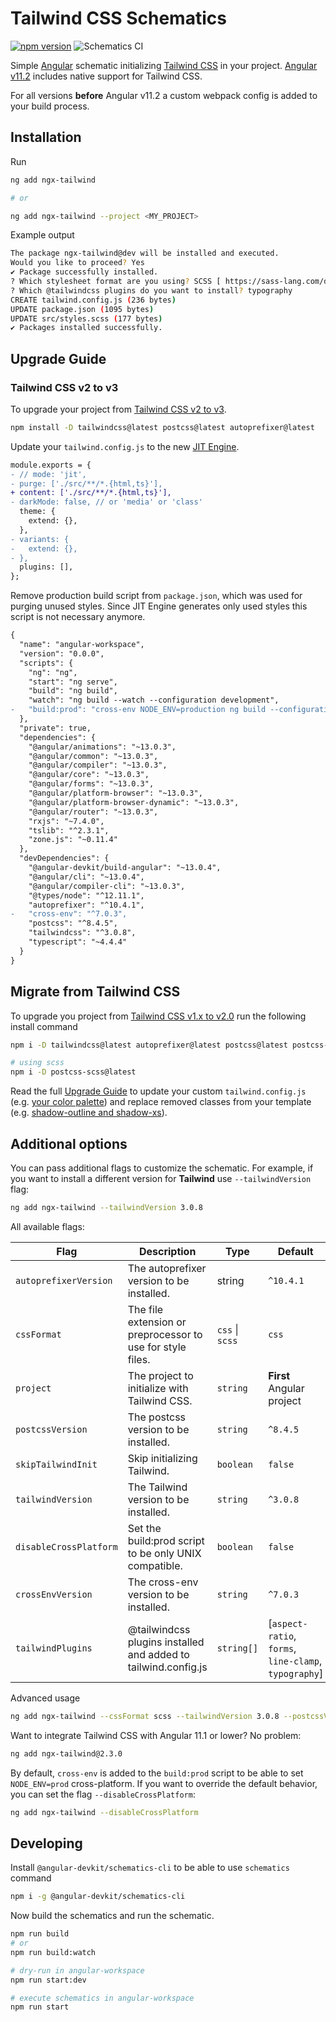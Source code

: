 # Tailwind CSS Schematics

[![npm version](https://badge.fury.io/js/ngx-tailwind.svg)](https://www.npmjs.com/package/ngx-tailwind)
![Schematics CI](https://github.com/notiz-dev/ngx-tailwind/workflows/Node.js%20CI/badge.svg)

Simple [Angular](https://angular.io/) schematic initializing [Tailwind CSS](https://tailwindcss.com/) in your project. [Angular v11.2](https://twitter.com/angular/status/1359736376581840896) includes native support for Tailwind CSS.

For all versions **before** Angular v11.2 a custom webpack config is added to your build process.

## Installation

Run

```bash
ng add ngx-tailwind

# or

ng add ngx-tailwind --project <MY_PROJECT>
```

Example output

```bash
The package ngx-tailwind@dev will be installed and executed.
Would you like to proceed? Yes
✔ Package successfully installed.
? Which stylesheet format are you using? SCSS [ https://sass-lang.com/documentation/syntax#scss ]
? Which @tailwindcss plugins do you want to install? typography
CREATE tailwind.config.js (236 bytes)
UPDATE package.json (1095 bytes)
UPDATE src/styles.scss (177 bytes)
✔ Packages installed successfully.
```

## Upgrade Guide

### Tailwind CSS v2 to v3

To upgrade your project from [Tailwind CSS v2 to v3](https://tailwindcss.com/docs/upgrade-guide).

```bash
npm install -D tailwindcss@latest postcss@latest autoprefixer@latest
```

Update your `tailwind.config.js` to the new [JIT Engine](https://tailwindcss.com/docs/upgrade-guide#migrating-to-the-jit-engine).

```diff
module.exports = {
- // mode: 'jit',
- purge: ['./src/**/*.{html,ts}'],
+ content: ['./src/**/*.{html,ts}'],
- darkMode: false, // or 'media' or 'class'
  theme: {
    extend: {},
  },
- variants: {
-   extend: {},
- },
  plugins: [],
};
```

Remove production build script from `package.json`, which was used for purging unused styles. Since JIT Engine generates only used styles this script is not necessary anymore.

```diff
{
  "name": "angular-workspace",
  "version": "0.0.0",
  "scripts": {
    "ng": "ng",
    "start": "ng serve",
    "build": "ng build",
    "watch": "ng build --watch --configuration development",
-   "build:prod": "cross-env NODE_ENV=production ng build --configuration production"
  },
  "private": true,
  "dependencies": {
    "@angular/animations": "~13.0.3",
    "@angular/common": "~13.0.3",
    "@angular/compiler": "~13.0.3",
    "@angular/core": "~13.0.3",
    "@angular/forms": "~13.0.3",
    "@angular/platform-browser": "~13.0.3",
    "@angular/platform-browser-dynamic": "~13.0.3",
    "@angular/router": "~13.0.3",
    "rxjs": "~7.4.0",
    "tslib": "^2.3.1",
    "zone.js": "~0.11.4"
  },
  "devDependencies": {
    "@angular-devkit/build-angular": "~13.0.4",
    "@angular/cli": "~13.0.4",
    "@angular/compiler-cli": "~13.0.3",
    "@types/node": "^12.11.1",
    "autoprefixer": "^10.4.1",
-   "cross-env": "^7.0.3",
    "postcss": "^8.4.5",
    "tailwindcss": "^3.0.8",
    "typescript": "~4.4.4"
  }
}
```

## Migrate from Tailwind CSS

To upgrade you project from [Tailwind CSS v1.x to v2.0](https://tailwindcss.com/docs/upgrading-to-v2) run the following install command

```bash
npm i -D tailwindcss@latest autoprefixer@latest postcss@latest postcss-import@latest postcss-loader@latest

# using scss
npm i -D postcss-scss@latest
```

Read the full [Upgrade Guide](https://tailwindcss.com/docs/upgrading-to-v2) to update your custom `tailwind.config.js` (e.g. [your color palette](https://tailwindcss.com/docs/upgrading-to-v2#configure-your-color-palette-explicitly)) and replace removed classes from your template (e.g. [shadow-outline and shadow-xs](https://tailwindcss.com/docs/upgrading-to-v2#replace-shadow-outline-and-shadow-xs-with-ring-utilities)).

## Additional options

You can pass additional flags to customize the schematic. For example, if you want to install a different version for **Tailwind** use `--tailwindVersion` flag:

```bash
ng add ngx-tailwind --tailwindVersion 3.0.8
```

All available flags:

| Flag                   | Description                                                    | Type            | Default                                               |
| ---------------------- | -------------------------------------------------------------- | --------------- | ----------------------------------------------------- |
| `autoprefixerVersion`  | The autoprefixer version to be installed.                      | string          | `^10.4.1`                                             |
| `cssFormat`            | The file extension or preprocessor to use for style files.     | `css` \| `scss` | `css`                                                 |‚
| `project`              | The project to initialize with Tailwind CSS.                   | `string`        | **First** Angular project                             |
| `postcssVersion`       | The postcss version to be installed.                           | `string`        | `^8.4.5`                                              |
| `skipTailwindInit`     | Skip initializing Tailwind.                                    | `boolean`       | `false`                                               |
| `tailwindVersion`      | The Tailwind version to be installed.                          | `string`        | `^3.0.8`                                              |
| `disableCrossPlatform` | Set the build:prod script to be only UNIX compatible.          | `boolean`       | `false`                                               |
| `crossEnvVersion`      | The cross-env version to be installed.                         | `string`        | `^7.0.3`                                              |
| `tailwindPlugins`      | @tailwindcss plugins installed and added to tailwind.config.js | `string[]`      | [`aspect-ratio`, `forms`, `line-clamp`, `typography`] |

Advanced usage

```bash
ng add ngx-tailwind --cssFormat scss --tailwindVersion 3.0.8 --postcssVersion 8.4.5
```

Want to integrate Tailwind CSS with Angular 11.1 or lower? No problem:

```bash
ng add ngx-tailwind@2.3.0
```

By default, `cross-env` is added to the `build:prod` script to be able to set `NODE_ENV=prod` cross-platform.
If you want to override the default behavior, you can set the flag `--disableCrossPlatform`:

```bash
ng add ngx-tailwind --disableCrossPlatform
```

## Developing

Install `@angular-devkit/schematics-cli` to be able to use `schematics` command

```bash
npm i -g @angular-devkit/schematics-cli
```

Now build the schematics and run the schematic.

```bash
npm run build
# or
npm run build:watch

# dry-run in angular-workspace
npm run start:dev

# execute schematics in angular-workspace
npm run start
```
